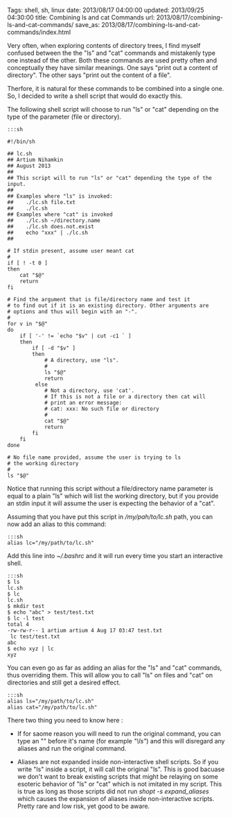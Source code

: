 Tags: shell, sh, linux
date: 2013/08/17 04:00:00
updated: 2013/09/25 04:30:00
title: Combining ls and cat Commands
url: 2013/08/17/combining-ls-and-cat-commands/
save_as: 2013/08/17/combining-ls-and-cat-commands/index.html

        

Very often, when exploring contents of directory trees, I find myself confused between the the "ls" and "cat" commands and mistakenly type one instead of the other. Both these commands are used pretty often and conceptually they have similar meanings. One says "print out a content of directory". The other says "print out the content of a file".
     
Therfore, it is natural for these commands to be combined into a single one. So, I decided to write a shell script that would do exactly this.

The following shell script will choose to run "ls" or "cat" depending on the type of the parameter (file or directory).
     
    :::sh

    #!/bin/sh
    
    ## lc.sh
    ## Artium Nihamkin
    ## August 2013
    ## 
    ## This script will to run "ls" or "cat" depending the type of the input.
    ##
    ## Examples where "ls" is invoked:
    ##    ./lc.sh file.txt
    ##    ./lc.sh
    ## Examples where "cat" is invoked
    ##    ./lc.sh ~/directory.name
    ##    ./lc.sh does.not.exist
    ##    echo "xxx" | ./lc.sh 
    ##
        
    # If stdin present, assume user meant cat
    #
    if [ ! -t 0 ] 
    then
        cat "$@"
        return
    fi
    
    # Find the argument that is file/directory name and test it
    # to find out if it is an existing directory. Other arguments are 
    # options and thus will begin with an "-".
    #
    for v in "$@" 
    do
        if [ '-' != `echo "$v" | cut -c1 ` ] 
        then
            if [ -d "$v" ]
            then
                # A directory, use "ls".
                #
                ls "$@"
                return
             else
                # Not a directory, use 'cat'.
                # If this is not a file or a directory then cat will
                # print an error message:
                # cat: xxx: No such file or directory
                #
                cat "$@"
                return
            fi
        fi  
    done

    # No file name provided, assume the user is trying to ls 
    # the working directory
    #
    ls "$@" 
 
Notice that running this script without a file/directory name parameter is equal to a plain "ls" which will list the working directory, but if you provide an stdin input it will assume the user is expecting the behavior of a "cat".
     
Assuming that you have put this script in */my/pah/to/lc.sh* path, you can now add an alias to this command:

    :::sh
    alias lc="/my/path/to/lc.sh"

     
Add this line into *~/.bashrc* and it will run every time you start an interactive shell.
     
    :::sh
    $ ls
    lc.sh
    $ lc
    lc.sh
    $ mkdir test
    $ echo "abc" > test/test.txt
    $ lc -l test
    total 4
    -rw-rw-r-- 1 artium artium 4 Aug 17 03:47 test.txt
     lc test/test.txt
    abc
    $ echo xyz | lc
    xyz
     
You can even go as far as adding an alias for the "ls" and "cat" commands, thus overriding them. This will allow you to call "ls" on files and "cat" on directories and still get a desired effect.

    :::sh 
    alias ls="/my/path/to/lc.sh"
    alias cat="/my/path/to/lc.sh"


     
There two thing you need to know here :

* If for saome reason you will need to run the original command, you can type an "\" before it's name (for example *"\ls"*) and this will disregard any aliases and run the original command.

* Aliases are not expanded inside non-interactive shell scripts. So if you write "ls" inside a script, it will call the original "ls". This is good bacuase we don't want to break existing scripts that might be relaying on some esoteric behavior of "ls" or "cat" which is not imitated in my script. This is true as long as those scripts did not run *shopt -s expand_aliases* which causes the expansion of aliases inside non-interactive scripts. Pretty rare and low risk, yet good to be aware.

